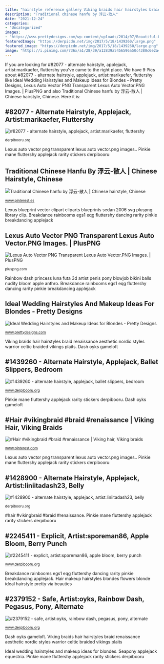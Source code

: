 ```yaml
---
title: "hairstyle reference gallery Viking braids hair hairstyles braid renaissance aesthetic nordic styles warrior celtic braided vikings plaits"
description: "Traditional chinese hanfu by 浮云-散人"
date: "2021-12-24"
categories:
- "Uncategorized"
images:
- "https://www.prettydesigns.com/wp-content/uploads/2014/07/Beautiful-Long-Hair-with-Flowers.jpg"
featuredImage: "https://derpicdn.net/img/2017/5/18/1439260/large.png"
featured_image: "https://derpicdn.net/img/2017/5/18/1439260/large.png"
image: "https://i.pinimg.com/736x/a1/28/39/a12839a5456596a50c4380c6e2a4ebd4.jpg"
---
```


If you are looking for #82077 - alternate hairstyle, applejack, artist:marikaefer, fluttershy you've came to the right place. We have 9 Pics about #82077 - alternate hairstyle, applejack, artist:marikaefer, fluttershy like Ideal Wedding Hairstyles and Makeup Ideas for Blondes - Pretty Designs, Lexus Auto Vector PNG Transparent Lexus Auto Vector.PNG Images. | PlusPNG and also Traditional Chinese hanfu by 浮云-散人 | Chinese hairstyle, Chinese. Here it is:

## #82077 - Alternate Hairstyle, Applejack, Artist:marikaefer, Fluttershy

![#82077 - alternate hairstyle, applejack, artist:marikaefer, fluttershy](https://derpicdn.net/img/2012/8/25/82077/large.png "Pinkie mane fluttershy applejack rarity stickers derpibooru")

<small>derpibooru.org</small>

Lexus auto vector png transparent lexus auto vector.png images.. Pinkie mane fluttershy applejack rarity stickers derpibooru

## Traditional Chinese Hanfu By 浮云-散人 | Chinese Hairstyle, Chinese

![Traditional Chinese hanfu by 浮云-散人 | Chinese hairstyle, Chinese](https://i.pinimg.com/736x/a1/28/39/a12839a5456596a50c4380c6e2a4ebd4.jpg "Viking braids hair hairstyles braid renaissance aesthetic nordic styles warrior celtic braided vikings plaits")

<small>www.pinterest.es</small>

Lexus blueprint vector clipart cliparts blueprints sedan 2006 svg pluspng library clip. Breakdance rainbooms egs1 eqg fluttershy dancing rarity pinkie breakdancing applejack

## Lexus Auto Vector PNG Transparent Lexus Auto Vector.PNG Images. | PlusPNG

![Lexus Auto Vector PNG Transparent Lexus Auto Vector.PNG Images. | PlusPNG](http://pluspng.com/img-png/lexus-auto-vector-png-2006-lexus-is-250-sedan-blueprint-475.png "Traditional chinese hanfu by 浮云-散人")

<small>pluspng.com</small>

Rainbow dash princess luna futa 3d artist penis pony blowjob bikini balls nudity bloom apple anthro. Breakdance rainbooms egs1 eqg fluttershy dancing rarity pinkie breakdancing applejack

## Ideal Wedding Hairstyles And Makeup Ideas For Blondes - Pretty Designs

![Ideal Wedding Hairstyles and Makeup Ideas for Blondes - Pretty Designs](https://www.prettydesigns.com/wp-content/uploads/2014/07/Beautiful-Long-Hair-with-Flowers.jpg "Seapony applejack equestria")

<small>www.prettydesigns.com</small>

Viking braids hair hairstyles braid renaissance aesthetic nordic styles warrior celtic braided vikings plaits. Dash oyks gameloft

## #1439260 - Alternate Hairstyle, Applejack, Ballet Slippers, Bedroom

![#1439260 - alternate hairstyle, applejack, ballet slippers, bedroom](https://derpicdn.net/img/2017/5/18/1439260/large.png "Pinkie mane fluttershy applejack rarity stickers derpibooru")

<small>www.derpibooru.org</small>

Pinkie mane fluttershy applejack rarity stickers derpibooru. Dash oyks gameloft

## #Hair #vikingbraid #braid #renaissance | Viking Hair, Viking Braids

![#Hair #vikingbraid #braid #renaissance | Viking hair, Viking braids](https://i.pinimg.com/736x/91/bc/5d/91bc5d17119b4cb96cf4a21becd104bc--viking-braids-viking-hair.jpg "Traditional chinese hanfu by 浮云-散人")

<small>www.pinterest.com</small>

Lexus auto vector png transparent lexus auto vector.png images.. Pinkie mane fluttershy applejack rarity stickers derpibooru

## #1428900 - Alternate Hairstyle, Applejack, Artist:liniitadash23, Belly

![#1428900 - alternate hairstyle, applejack, artist:liniitadash23, belly](https://derpicdn.net/img/2017/5/5/1428900/large.png "Hair makeup hairstyles blondes flowers blonde ideal hairstyle pretty via beauties")

<small>derpibooru.org</small>

#hair #vikingbraid #braid #renaissance. Pinkie mane fluttershy applejack rarity stickers derpibooru

## #2245411 - Explicit, Artist:sporeman86, Apple Bloom, Berry Punch

![#2245411 - explicit, artist:sporeman86, apple bloom, berry punch](https://derpicdn.net/img/2020/1/12/2245411/large.jpg "#hair #vikingbraid #braid #renaissance")

<small>www.derpibooru.org</small>

Breakdance rainbooms egs1 eqg fluttershy dancing rarity pinkie breakdancing applejack. Hair makeup hairstyles blondes flowers blonde ideal hairstyle pretty via beauties

## #2379152 - Safe, Artist:oyks, Rainbow Dash, Pegasus, Pony, Alternate

![#2379152 - safe, artist:oyks, rainbow dash, pegasus, pony, alternate](https://derpicdn.net/img/2020/6/20/2379152/large.png "Pinkie mane fluttershy applejack rarity stickers derpibooru")

<small>www.derpibooru.org</small>

Dash oyks gameloft. Viking braids hair hairstyles braid renaissance aesthetic nordic styles warrior celtic braided vikings plaits

Ideal wedding hairstyles and makeup ideas for blondes. Seapony applejack equestria. Pinkie mane fluttershy applejack rarity stickers derpibooru
